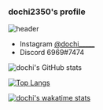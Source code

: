 ### dochi2350's profile
![header](https://capsule-render.vercel.app/api?type=waving&color=auto&height=300&section=header&text=?%20?%20?&fontSize=90)
- Instagram <a href="https://www.instagram.com/dochi_____">@dochi_____</a>
- Discord 6969#7474

![dochi's GitHub stats](https://github-readme-stats.vercel.app/api?username=dochi2350&show_icons=true&theme=tokyonight&count_private=true)

[![Top Langs](https://github-readme-stats.vercel.app/api/top-langs/?username=dochi2350&theme=tokyonight&layout=compact&count_private=true&hide=CMake)](https://github.com/anuraghazra/github-readme-stats)

[![dochi's wakatime stats](https://github-readme-stats.vercel.app/api/wakatime?username=dochi2350)](https://github.com/anuraghazra/github-readme-stats)
